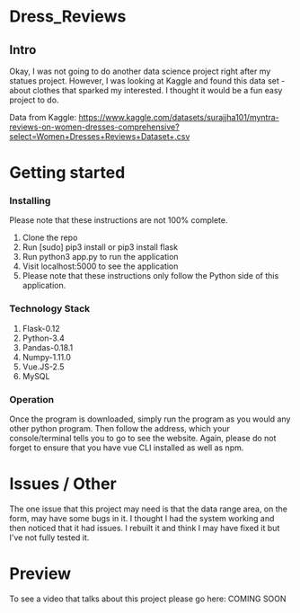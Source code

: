 # Dress_Reviews
## Intro

Okay, I was not going to do another data science project right after my statues project. However, I 
was looking at Kaggle and found this data set - about clothes that sparked my interested. I thought it 
would be a fun easy project to do. 

Data from Kaggle: https://www.kaggle.com/datasets/surajjha101/myntra-reviews-on-women-dresses-comprehensive?select=Women+Dresses+Reviews+Dataset+.csv


# Getting started
### Installing

Please note that these instructions are not 100% complete. 

1. Clone the repo
2. Run [sudo] pip3 install or pip3 install flask
3. Run python3 app.py to run the application
4. Visit localhost:5000 to see the application
5. Please note that these instructions only follow the Python side of this application.

### Technology Stack

1. Flask-0.12
2. Python-3.4
3. Pandas-0.18.1
4. Numpy-1.11.0
5. Vue.JS-2.5
6. MySQL

### Operation

Once the program is downloaded, simply run the program as you would any other python program.
Then follow the address, which your console/terminal tells you to go to see the
website. Again, please do not forget to ensure that you have vue CLI installed
as well as npm.

# Issues / Other

The one issue that this project may need is that the data range area, on the form, may have some bugs in it. I thought I had the system working and then noticed that it had issues. I rebuilt it and think I may have fixed it but I've not fully tested it. 

# Preview

To see a video that talks about this project please go here: COMING SOON